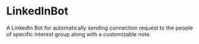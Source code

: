 # LinkedInBot
A LinkedIn Bot for automatically sending connection request to the people of specific interest group along with a customizable note. 
